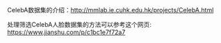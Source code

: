 CelebA数据集的介绍：http://mmlab.ie.cuhk.edu.hk/projects/CelebA.html

处理筛选CelebA人脸数据集的方法可以参考这个网页: https://www.jianshu.com/p/c1bc1e7f72a7

